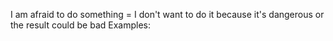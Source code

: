 I am afraid to do something = I don't want to do it because it's dangerous or the result could be bad
Examples:
